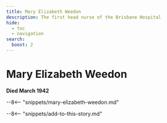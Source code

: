 ```yaml
---
title: Mary Elizabeth Weedon
description: The first head nurse of the Brisbane Hospital
hide:
  - toc
  - navigation 
search:
  boost: 2  
---
```


# Mary Elizabeth Weedon

**Died March 1942**

--8<-- "snippets/mary-elizabeth-weedon.md"

--8<-- "snippets/add-to-this-story.md"